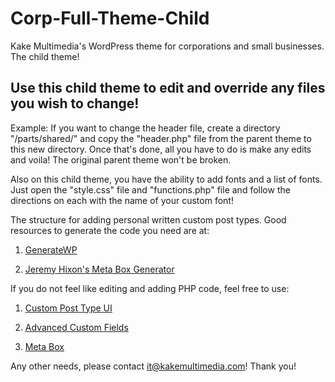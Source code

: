 # Corp-Full-Theme-Child
Kake Multimedia's WordPress theme for corporations and small businesses. The child theme!

## Use this child theme to edit and override any files you wish to change!
Example: If you want to change the header file, create a directory "/parts/shared/" and copy the "header.php" file from the parent theme to this new directory. Once that's done, all you have to do is make any edits and voila! The original parent theme won't be broken.

Also on this child theme, you have the ability to add fonts and a list of fonts. Just open the "style.css" file and "functions.php" file and follow the directions on each with the name of your custom font!

The structure for adding personal written custom post types. Good resources to generate the code you need are at:

1. <a href="https://generatewp.com/post-type/" target="_blank">GenerateWP</a>

2. <a href="https://jeremyhixon.com/tool/wordpress-meta-box-generator-v2-beta/" target="_blank">Jeremy Hixon's Meta Box Generator</a>

If you do not feel like editing and adding PHP code, feel free to use:

1. <a href="https://wordpress.org/plugins/custom-post-type-ui/" target="_blank">Custom Post Type UI</a>

2. <a href="https://wordpress.org/plugins/advanced-custom-fields/" target="_blank">Advanced Custom Fields</a>

3. <a href="https://wordpress.org/plugins/meta-box/" target="_blank">Meta Box</a>

Any other needs, please contact <a href="mailto:it@kakemultimedia.com" alt="" target="_blank">it@kakemultimedia.com!</a> Thank you!